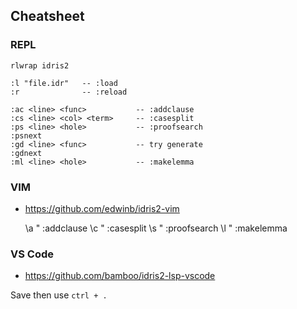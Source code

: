 ## Cheatsheet

### REPL

    rlwrap idris2

    :l "file.idr"   -- :load
    :r              -- :reload

    :ac <line> <func>           -- :addclause
    :cs <line> <col> <term>     -- :casesplit
    :ps <line> <hole>           -- :proofsearch
    :psnext
    :gd <line> <func>           -- try generate
    :gdnext
    :ml <line> <hole>           -- :makelemma

### VIM

- https://github.com/edwinb/idris2-vim

  \a " :addclause
  \c " :casesplit
  \s " :proofsearch
  \l " :makelemma

### VS Code

- https://github.com/bamboo/idris2-lsp-vscode

Save then use `ctrl + .`
